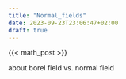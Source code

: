 ```yaml
---
title: "Normal_fields"
date: 2023-09-23T23:06:47+02:00
draft: true
---
```


 {{< math_post >}}

 about borel field vs. normal field